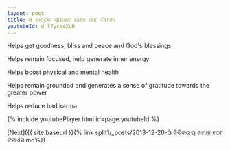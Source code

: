 ```yaml
---
layout: post
title: ଓଁ ଶାଶ୍ବତ ସ୍ନାନବେ ନମାହ ୧୦୮ ଟିମଏସ
youtubeId: d_l7ycNsXU0
---
```

 
 
Helps get goodness, bliss and peace and God's blessings
 
Helps remain focused, help generate inner energy 
 
Helps boost physical and mental health 
 
Helps remain grounded and generates a sense of gratitude towards the greater power 
 
Helps reduce bad karma
 
 
 
 


{% include youtubePlayer.html id=page.youtubeId %}
 
[Next]({{ site.baseurl }}{% link  split1/_posts/2013-12-20-ଓଁ ବିବିକତାୟ ନମାହ ୧୦୮ ଟିମଏସ.md%})
 

